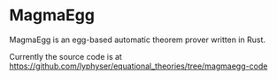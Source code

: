 # MagmaEgg

MagmaEgg is an egg-based automatic theorem prover written in Rust.

Currently the source code is at https://github.com/lyphyser/equational_theories/tree/magmaegg-code
